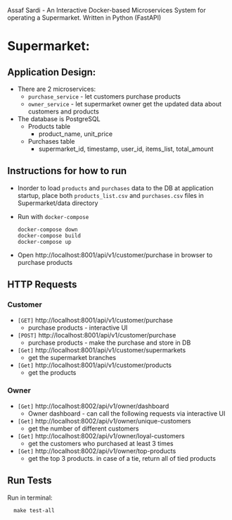 Assaf Sardi - An Interactive Docker-based Microservices System for operating a Supermarket.  Written in Python (FastAPI)

# Supermarket:

## Application Design:

- There are 2 microservices:
  - `purchase_service` - let customers purchase products
  - `owner_service` - let supermarket owner get the updated data about customers and products
- The database is PostgreSQL
  - Products table
    - product_name, unit_price
  - Purchases table
    - supermarket_id, timestamp, user_id, items_list, total_amount


## Instructions for how to run
- Inorder to load `products` and `purchases` data to the DB at application startup, place both `products_list.csv` and `purchases.csv` files in Supermarket/data directory

- Run with `docker-compose`
   ```shell
  docker-compose down
  docker-compose build
  docker-compose up
   ```

- Open http://localhost:8001/api/v1/customer/purchase in browser to purchase products


## HTTP Requests
### Customer
- `[GET]` http://localhost:8001/api/v1/customer/purchase
  - purchase products - interactive UI
- `[POST]` http://localhost:8001/api/v1/customer/purchase
  - purchase products - make the purchase and store in DB
- `[Get]` http://localhost:8001/api/v1/customer/supermarkets
  - get the supermarket branches
- `[Get]` http://localhost:8001/api/v1/customer/products
  - get the products
### Owner
- `[Get]` http://localhost:8002/api/v1/owner/dashboard
  - Owner dashboard - can call the following requests via interactive UI 
- `[Get]` http://localhost:8002/api/v1/owner/unique-customers
  - get the number of different customers
- `[Get]` http://localhost:8002/api/v1/owner/loyal-customers
  - get the customers who purchased at least 3 times
- `[Get]` http://localhost:8002/api/v1/owner/top-products
  - get the top 3 products. in case of a tie, return all of tied products


## Run Tests
Run in terminal:
  ```shell
    make test-all
  ```